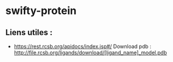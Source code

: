 # swifty-protein

## Liens utiles : 

- https://rest.rcsb.org/apidocs/index.jsp#/
Download pdb : http://file.rcsb.org/ligands/download/[ligand_name]_model.pdb
